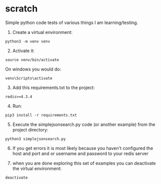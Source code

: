 # scratch

Simple python code tests of various things I am learning/testing.

1. Create a virtual environment:

```
python3 -m venv venv 
```

2. Activate it:

```
source venv/bin/activate
```

On windows you would do:

```
venv\Scripts\activate
```

3. Add this requirements.txt to the project:

```
redis>=4.3.4
```

4. Run:

```
pip3 install -r requirements.txt
```

5. Execute the simplejsonsearch.py code (or another example) from the project directory:

```
python3 simplejsonsearch.py 
```

6. If you get errors it is most likely because you haven't configured the host and port and or username and password to your redis server

7. when you are done exploring this set of examples you can deactivate the virtual environment:

```
deactivate
```



